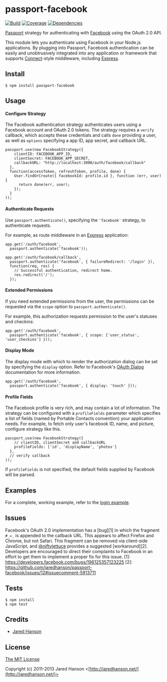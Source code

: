 # passport-facebook

[![Build](https://travis-ci.org/jaredhanson/passport-facebook.png)](http://travis-ci.org/jaredhanson/passport-facebook)
[![Coverage](https://coveralls.io/repos/jaredhanson/passport-facebook/badge.png)](https://coveralls.io/r/jaredhanson/passport-facebook)
[![Dependencies](https://david-dm.org/jaredhanson/passport-facebook.png)](http://david-dm.org/jaredhanson/passport-facebook)


[Passport](http://passportjs.org/) strategy for authenticating with [Facebook](http://www.facebook.com/)
using the OAuth 2.0 API.

This module lets you authenticate using Facebook in your Node.js applications.
By plugging into Passport, Facebook authentication can be easily and
unobtrusively integrated into any application or framework that supports
[Connect](http://www.senchalabs.org/connect/)-style middleware, including
[Express](http://expressjs.com/).

## Install

    $ npm install passport-facebook

## Usage

#### Configure Strategy

The Facebook authentication strategy authenticates users using a Facebook
account and OAuth 2.0 tokens.  The strategy requires a `verify` callback, which
accepts these credentials and calls `done` providing a user, as well as
`options` specifying a app ID, app secret, and callback URL.

    passport.use(new FacebookStrategy({
        clientID: FACEBOOK_APP_ID,
        clientSecret: FACEBOOK_APP_SECRET,
        callbackURL: "http://localhost:3000/auth/facebook/callback"
      },
      function(accessToken, refreshToken, profile, done) {
        User.findOrCreate({ facebookId: profile.id }, function (err, user) {
          return done(err, user);
        });
      }
    ));

#### Authenticate Requests

Use `passport.authenticate()`, specifying the `'facebook'` strategy, to
authenticate requests.

For example, as route middleware in an [Express](http://expressjs.com/)
application:

    app.get('/auth/facebook',
      passport.authenticate('facebook'));

    app.get('/auth/facebook/callback',
      passport.authenticate('facebook', { failureRedirect: '/login' }),
      function(req, res) {
        // Successful authentication, redirect home.
        res.redirect('/');
      });

#### Extended Permissions

If you need extended permissions from the user, the permissions can be requested
via the `scope` option to `passport.authenticate()`.

For example, this authorization requests permission to the user's statuses and
checkins:

    app.get('/auth/facebook',
      passport.authenticate('facebook', { scope: ['user_status', 'user_checkins'] }));

#### Display Mode

The display mode with which to render the authorization dialog can be set by
specifying the `display` option.  Refer to Facebook's [OAuth Dialog](https://developers.facebook.com/docs/reference/dialogs/oauth/)
documentation for more information.

    app.get('/auth/facebook',
      passport.authenticate('facebook', { display: 'touch' }));

#### Profile Fields

The Facebook profile is very rich, and may contain a lot of information.  The
strategy can be configured with a `profileFields` parameter which specifies a
list of fields (named by Portable Contacts convention) your application needs.
For example, to fetch only user's facebook ID, name, and picture, configure
strategy like this.

    passport.use(new FacebookStrategy({
        // clientID, clientSecret and callbackURL
        profileFields: ['id', 'displayName', 'photos']
      },
      // verify callback
    ));

If `profileFields` is not specified, the default fields supplied by Facebook
will be parsed.

## Examples

For a complete, working example, refer to the [login example](https://github.com/jaredhanson/passport-facebook/tree/master/examples/login).

## Issues

Facebook's OAuth 2.0 implementation has a [bug][1] in which the fragment `#_=_`
is appended to the callback URL.  This appears to affect Firefox and Chrome, but
not Safari.  This fragment can be removed via client-side JavaScript, and [@niftylettuce](https://github.com/niftylettuce)
provides a suggested [workaround][2].  Developers are encouraged to direct their
complaints to Facebook in an effort to get them to implement a proper fix for
this issue.
[1]: https://developers.facebook.com/bugs/196125357123225
[2]: https://github.com/jaredhanson/passport-facebook/issues/12#issuecomment-5913711

## Tests

    $ npm install
    $ npm test

## Credits

  - [Jared Hanson](http://github.com/jaredhanson)

## License

[The MIT License](http://opensource.org/licenses/MIT)

Copyright (c) 2011-2013 Jared Hanson <[http://jaredhanson.net/](http://jaredhanson.net/)>

